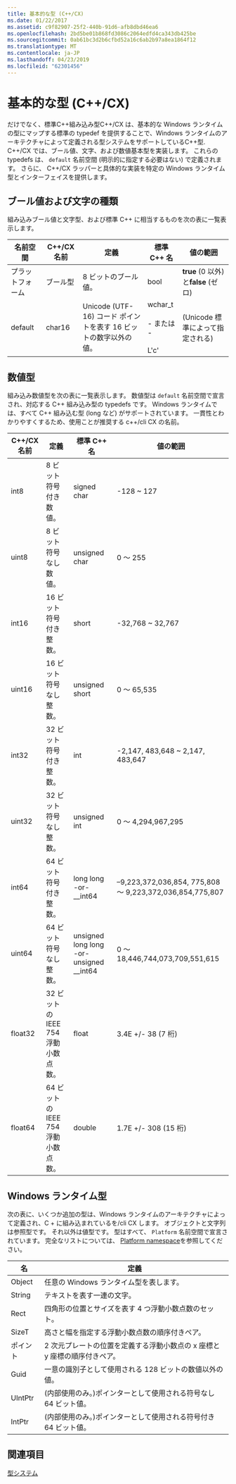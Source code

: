 ```yaml
---
title: 基本的な型 (C++/CX)
ms.date: 01/22/2017
ms.assetid: c9f82907-25f2-440b-91d6-afb8dbd46ea6
ms.openlocfilehash: 2bd5be01b868fd3086c2064edfd4ca343db425be
ms.sourcegitcommit: 0ab61bc3d2b6cfbd52a16c6ab2b97a8ea1864f12
ms.translationtype: MT
ms.contentlocale: ja-JP
ms.lasthandoff: 04/23/2019
ms.locfileid: "62301456"
---
```

# <a name="fundamental-types-ccx"></a>基本的な型 (C++/CX)

だけでなく、標準C++組み込み型C++/CX は、基本的な Windows ランタイムの型にマップする標準の typedef を提供することで、Windows ランタイムのアーキテクチャによって定義される型システムをサポートしているC++型. C++/CX では、ブール値、文字、および数値基本型を実装します。 これらの typedefs は、 `default` 名前空間 (明示的に指定する必要はない) で定義されます。 さらに、 C++/CX ラッパーと具体的な実装を特定の Windows ランタイム型とインターフェイスを提供します。

## <a name="boolean-and-character-types"></a>ブール値および文字の種類

組み込みブール値と文字型、および標準 C++ に相当するものを次の表に一覧表示します。

|名前空間|C++/CX 名前|定義|標準 C++ 名|値の範囲|
|---------------|-----------------------------------------------------------------------|----------------|-------------------------|---------------------|
|プラットフォーム|ブール型|8 ビットのブール値。|bool|**true** (0 以外) と**false** (ゼロ)|
|default|char16|Unicode (UTF-16) コード ポイントを表す 16 ビットの数字以外の値。|wchar_t<br /><br /> \- または -<br /><br /> L'c'|(Unicode 標準によって指定される)|

## <a name="numeric-types"></a>数値型

組み込み数値型を次の表に一覧表示します。 数値型は `default` 名前空間で宣言され、対応する C++ 組み込み型の typedefs です。 Windows ランタイムでは、すべて C++ 組み込む型 (long など) がサポートされています。 一貫性とわかりやすくするため、使用ことが推奨する c++/cli CX の名前。

|C++/CX 名前|定義|標準 C++ 名|値の範囲|
|-----------------------------------------------------------------------|----------------|-------------------------|---------------------|
|int8|8 ビット符号付き数値。|signed char|-128 ~ 127|
|uint8|8 ビット符号なし数値。|unsigned char|0 ～ 255|
|int16|16 ビット符号付き整数。|short|-32,768 ~ 32,767|
|uint16|16 ビット符号なし整数。|unsigned short|0 ～ 65,535|
|int32|32 ビット符号付き整数。|int|-2,147, 483,648 ~ 2,147, 483,647|
|uint32|32 ビット符号なし整数。|unsigned int|0 ～ 4,294,967,295|
|int64|64 ビット符号付き整数。|long long  -or- __int64|–9,223,372,036,854, 775,808 ～ 9,223,372,036,854,775,807|
|uint64|64 ビット符号なし整数。|unsigned long long  -or- unsigned __int64|0 ～ 18,446,744,073,709,551,615|
|float32|32 ビットの IEEE 754 浮動小数点数。|float|3.4E +/- 38 (7 桁)|
|float64|64 ビットの IEEE 754 浮動小数点数。|double|1.7E +/- 308 (15 桁)|

## <a name="windows-runtime-types"></a>Windows ランタイム型

次の表に、いくつか追加の型は、Windows ランタイムのアーキテクチャによって定義され、C + に組み込まれているを/cli CX します。 オブジェクトと文字列は参照型です。 それ以外は値型です。 型はすべて、 `Platform` 名前空間で宣言されています。 完全なリストについては、 [Platform namespace](../cppcx/platform-namespace-c-cx.md)を参照してください。

|名|定義|
|----------|----------------|
|Object|任意の Windows ランタイム型を表します。|
|String|テキストを表す一連の文字。|
|Rect|四角形の位置とサイズを表す 4 つ浮動小数点数のセット。|
|SizeT|高さと幅を指定する浮動小数点数の順序付きペア。|
|ポイント|2 次元プレートの位置を定義する浮動小数点の x 座標と y 座標の順序付きペア。|
|Guid|一意の識別子として使用される 128 ビットの数値以外の値。|
|UIntPtr|(内部使用のみ。)ポインターとして使用される符号なし 64 ビット値。|
|IntPtr|(内部使用のみ。)ポインターとして使用される符号付き 64 ビット値。|

## <a name="see-also"></a>関連項目

[型システム](../cppcx/type-system-c-cx.md)

